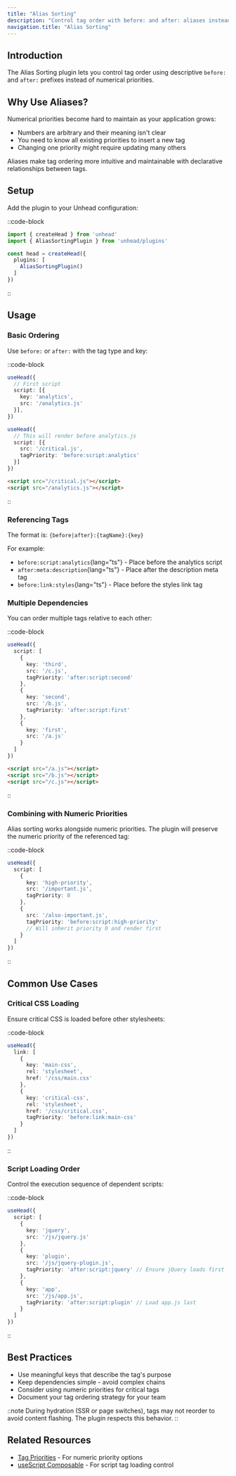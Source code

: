 ```yaml
---
title: "Alias Sorting"
description: "Control tag order with before: and after: aliases instead of numeric priorities"
navigation.title: "Alias Sorting"
---
```


## Introduction

The Alias Sorting plugin lets you control tag order using descriptive `before:` and `after:` prefixes instead of numerical priorities.

## Why Use Aliases?

Numerical priorities become hard to maintain as your application grows:

- Numbers are arbitrary and their meaning isn't clear
- You need to know all existing priorities to insert a new tag
- Changing one priority might require updating many others

Aliases make tag ordering more intuitive and maintainable with declarative relationships between tags.

## Setup

Add the plugin to your Unhead configuration:

::code-block
```ts [Input]
import { createHead } from 'unhead'
import { AliasSortingPlugin } from 'unhead/plugins'

const head = createHead({
  plugins: [
    AliasSortingPlugin()
  ]
})
```
::

## Usage

### Basic Ordering

Use `before:` or `after:` with the tag type and key:

::code-block
```ts [Input]
useHead({
  // First script
  script: [{
    key: 'analytics',
    src: '/analytics.js'
  }],
})

useHead({
  // This will render before analytics.js
  script: [{
    src: '/critical.js',
    tagPriority: 'before:script:analytics'
  }]
})
```

```html [Output]
<script src="/critical.js"></script>
<script src="/analytics.js"></script>
```
::

### Referencing Tags

The format is: `{before|after}:{tagName}:{key}`

For example:
- `before:script:analytics`{lang="ts"} - Place before the analytics script
- `after:meta:description`{lang="ts"} - Place after the description meta tag
- `before:link:styles`{lang="ts"} - Place before the styles link tag

### Multiple Dependencies

You can order multiple tags relative to each other:

::code-block
```ts [Input]
useHead({
  script: [
    {
      key: 'third',
      src: '/c.js',
      tagPriority: 'after:script:second'
    },
    {
      key: 'second',
      src: '/b.js',
      tagPriority: 'after:script:first'
    },
    {
      key: 'first',
      src: '/a.js'
    }
  ]
})
```

```html [Output]
<script src="/a.js"></script>
<script src="/b.js"></script>
<script src="/c.js"></script>
```
::

### Combining with Numeric Priorities

Alias sorting works alongside numeric priorities. The plugin will preserve the numeric priority of the referenced tag:

::code-block
```ts [Input]
useHead({
  script: [
    {
      key: 'high-priority',
      src: '/important.js',
      tagPriority: 0
    },
    {
      src: '/also-important.js',
      tagPriority: 'before:script:high-priority'
      // Will inherit priority 0 and render first
    }
  ]
})
```
::

## Common Use Cases

### Critical CSS Loading

Ensure critical CSS is loaded before other stylesheets:

::code-block
```ts [Input]
useHead({
  link: [
    {
      key: 'main-css',
      rel: 'stylesheet',
      href: '/css/main.css'
    },
    {
      key: 'critical-css',
      rel: 'stylesheet',
      href: '/css/critical.css',
      tagPriority: 'before:link:main-css'
    }
  ]
})
```
::

### Script Loading Order

Control the execution sequence of dependent scripts:

::code-block
```ts [Input]
useHead({
  script: [
    {
      key: 'jquery',
      src: '/js/jquery.js'
    },
    {
      key: 'plugin',
      src: '/js/jquery-plugin.js',
      tagPriority: 'after:script:jquery' // Ensure jQuery loads first
    },
    {
      key: 'app',
      src: '/js/app.js',
      tagPriority: 'after:script:plugin' // Load app.js last
    }
  ]
})
```
::

## Best Practices

- Use meaningful keys that describe the tag's purpose
- Keep dependencies simple - avoid complex chains
- Consider using numeric priorities for critical tags
- Document your tag ordering strategy for your team

::note
During hydration (SSR or page switches), tags may not reorder to avoid content flashing. The plugin respects this behavior.
::

## Related Resources

- [Tag Priorities](/guides/8.dom-event-handling) - For numeric priority options
- [useScript Composable](/api/use-script) - For script tag loading control
